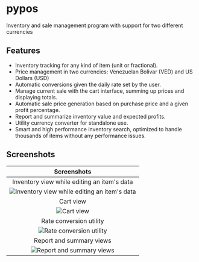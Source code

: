 # pypos

Inventory and sale management program with support for two different currencies

## Features

* Inventory tracking for any kind of item (unit or fractional).
* Price management in two currencies: Venezuelan Bolivar (VED) and US Dollars (USD)
* Automatic conversions given the daily rate set by the user.
* Manage current sale with the cart interface, summing up prices and displaying totals.
* Automatic sale price generation based on purchase price and a given profit percentage.
* Report and summarize inventory value and expected profits.
* Utility currency converter for standalone use.
* Smart and high performance inventory search, optimized to handle thousands of items without any performance issues.

## Screenshots

| Screenshots |
| :--: |
| Inventory view while editing an item's data |
| ![Inventory view while editing an item's data](https://github.com/user-attachments/assets/1c03b1f3-9601-4461-9685-41b21312e1e2) |
| Cart view|
| ![Cart view](https://github.com/user-attachments/assets/9ca722d7-f38e-4006-81a0-72a49dfb60e0) |
| Rate conversion utility|
| ![Rate conversion utility](https://github.com/user-attachments/assets/be5bce6a-c35a-4c89-98dc-ff6b40dbaa3c) |
| Report and summary views|
| ![Report and summary views](https://github.com/user-attachments/assets/8970ab61-a084-45f3-9b88-aa9be2dc434c) |


